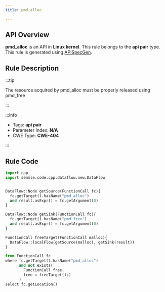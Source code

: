 ```yaml
---
title: pmd_alloc

---
```



## API Overview
**pmd_alloc** is an API in **Linux kernel**. This rule belongs to the **api pair** type. This rule is generated using [APISpecGen](../../tools/APISpecGen).
## Rule Description

:::tip

The resource acquired by pmd_alloc must be properly released using pmd_free

:::

:::info

- Tags: **api pair**
- Parameter Index: **N/A**
- CWE Type: **CWE-404**

:::

## Rule Code
```python
import cpp
import semmle.code.cpp.dataflow.new.DataFlow


DataFlow::Node getSource(FunctionCall fc){
  fc.getTarget().hasName("pmd_alloc")
  and result.asExpr() = fc.getArgument(0)
}

DataFlow::Node getSink(FunctionCall fc){
  fc.getTarget().hasName("pmd_free")
  and result.asExpr() = fc.getArgument(0)
}

FunctionCall freeTarget(FunctionCall malloc){
  DataFlow::localFlow(getSource(malloc), getSink(result))
}

from FunctionCall fc
where fc.getTarget().hasName("pmd_alloc")
      and not exists(
        FunctionCall free| 
        free = freeTarget(fc)
      )
select fc.getLocation()

    
```